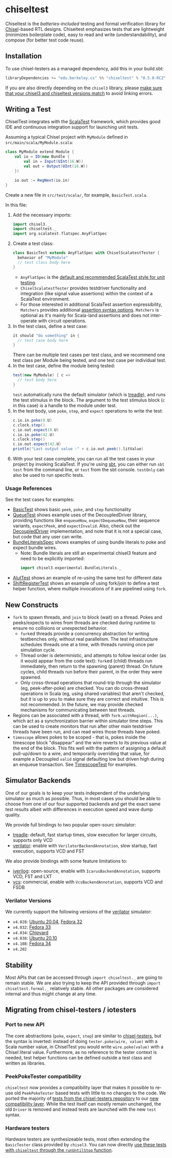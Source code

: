 # chiseltest

Chiseltest is the _batteries-included_ testing and formal verification library for
[Chisel](https://github.com/chipsalliance/chisel3)-based RTL designs.
Chiseltest emphasizes tests that are lightweight (minimizes boilerplate code),
easy to read and write (understandability), and compose (for better test code reuse).

## Installation 
To use chisel-testers as a managed dependency, add this in your build.sbt:
```scala
libraryDependencies += "edu.berkeley.cs" %% "chiseltest" % "0.5.0-RC2"
```

If you are also directly depending on the `chisel3` library, please
[make sure that your chisel3 and chiseltest versions match](https://www.chisel-lang.org/chisel3/docs/appendix/versioning.html)
to avoid linking errors.

## Writing a Test
ChiselTest integrates with the [ScalaTest](http://scalatest.org) framework,
which provides good IDE and continuous integration support for launching
unit tests.

Assuming a typical Chisel project with `MyModule` defined in `src/main/scala/MyModule.scala`:

```scala
class MyModule extend Module {
    val io = IO(new Bundle {
        val in = Input(UInt(16.W))
        val out = Output(UInt(16.W))
    })

    io.out := RegNext(io.in)
}
```

Create a new file in `src/test/scala/`, for example, `BasicTest.scala`.


In this file:
1.  Add the necessary imports:
    ```scala
    import chisel3._
    import chiseltest._
    import org.scalatest.flatspec.AnyFlatSpec
    ```
2.  Create a test class:
    ```scala
    class BasicTest extends AnyFlatSpec with ChiselScalatestTester {
      behavior of "MyModule"
      // test class body here
    }
    ```
    - `AnyFlatSpec` is the [default and recommended ScalaTest style for unit testing](http://www.scalatest.org/user_guide/selecting_a_style).
    - `ChiselScalatestTester` provides testdriver functionality and integration (like signal value assertions) within the context of a ScalaTest environment.
    - For those interested in additional ScalaTest assertion expressibility, `Matchers` provides additional [assertion syntax options](http://www.scalatest.org/user_guide/using_matchers). `Matchers` is optional as it's mainly for Scala-land assertions and does not inter-operate with circuit operations.
3.  In the test class, define a test case:
    ```scala
    it should "do something" in {
      // test case body here
    }
    ```
    There can be multiple test cases per test class, and we recommend one test class per Module being tested, and one test case per individual test. 
4.  In the test case, define the module being tested:
    ```scala
    test(new MyModule) { c =>
      // test body here
    }
    ```
    `test` automatically runs the default simulator (which is [treadle](https://github.com/freechipsproject/treadle)), and runs the test stimulus in the block.
    The argument to the test stimulus block (`c` in this case) is a handle to the module under test.
5.  In the test body, use `poke`, `step`, and `expect` operations to write the test:
    ```scala
    c.io.in.poke(0.U)
    c.clock.step()
    c.io.out.expect(0.U)
    c.io.in.poke(42.U)
    c.clock.step()
    c.io.out.expect(42.U)
    println("Last output value :" + c.io.out.peek().litValue)
    ```
6.  With your test case complete, you can run all the test cases in your project by invoking ScalaTest.
    If you're using [sbt](http://scala-sbt.org), you can either run `sbt test` from the command line, or `test` from the sbt console.
    `testOnly` can also be used to run specific tests.


### Usage References
See the test cases for examples:
- [BasicTest](src/test/scala/chiseltest/tests/BasicTest.scala) shows basic `peek`, `poke`, and `step` functionality
- [QueueTest](src/test/scala/chiseltest/tests/QueueTest.scala) shows example uses of the DecoupledDriver library, providing functions like `enqueueNow`, `expectDequeueNow`, their sequence variants, `expectPeek`, and `expectInvalid`.
  Also, check out the [DecoupledDriver](src/main/scala/chiseltest/DecoupledDriver.scala) implementation, and note that it is not a special case, but code that any user can write. 
- [BundleLiteralsSpec](src/test/scala/chiseltest/tests/BundleLiteralsSpec.scala) shows examples of using bundle literals to poke and expect bundle wires.
  - Note: Bundle literals are still an experimental chisel3 feature and need to be explicitly imported:
    ```scala
    import chisel3.experimental.BundleLiterals._
    ```
- [AlutTest](src/test/scala/chiseltest/tests/AluTest.scala) shows an example of re-using the same test for different data
- [ShiftRegisterTest](src/test/scala/chiseltest/tests/ShiftRegisterTest.scala) shows an example of using fork/join to define a test helper function, where multiple invocations of it are pipelined using `fork`.

## New Constructs
- `fork` to spawn threads, and `join` to block (wait) on a thread.
  Pokes and peeks/expects to wires from threads are checked during runtime to ensure no collisions or unexpected behavior.
  - `fork`ed threads provide a concurrency abstraction for writing testbenches only, without real parallelism.
    The test infrastructure schedules threads one at a time, with threads running once per simulation cycle.
  - Thread order is deterministic, and attempts to follow lexical order (as it would appear from the code text): `fork`ed (child) threads run immediately, then return to the spawning (parent) thread.
    On future cycles, child threads run before their parent, in the order they were spawned.
  - Only cross-thread operations that round-trip through the simulator (eg, peek-after-poke) are checked.
    You can do cross-thread operations in Scala (eg, using shared variables) that aren't checked, but it is up to you to make sure they are correct and intuitive.
    This is not recommended.
    In the future, we may provide checked mechanisms for communicating between test threads.
- Regions can be associated with a thread, with `fork.withRegion(...)`, which act as a synchronization barrier within simulator time steps.
  This can be used to create monitors that run after other main testdriver threads have been run, and can read wires those threads have poked.
- `timescope` allows pokes to be scoped - that is, pokes inside the timescope block "disappear" and the wire reverts to its previous value at the end of the block.
  This fits well with the pattern of assigning a default pull-up/down to a wire, and temporarily overriding that value, for example a Decoupled `valid` signal defaulting low but driven high during an enqueue transaction.
  See [TimescopeTest](src/test/scala/chiseltest/tests/TimescopeTest.scala) for examples.

## Simulator Backends

One of our goals is to keep your tests independent of the underlying simulator as much as possible.
Thus, in most cases you should be able to choose from one of our four supported backends and get the
exact same test results albeit with differences in execution speed and wave dump quality.


We provide full bindings to two popular open-sourc simulator:
- [treadle](https://github.com/chipsalliance/treadle): default, fast startup times, slow execution for larger circuits,
  supports only VCD
- [verilator](https://www.veripool.org/wiki/verilato): enable with `VerilatorBackendAnnotation`, slow startup,
  fast execution, supports VCD and FST

We also provide bindings with some feature limitations to:
- [iverilog](http://iverilog.icarus.com/): open-source, enable with `IcarusBackendAnnotation`, supports VCD, FST and LXT
- [vcs](https://www.synopsys.com/verification/simulation/vcs.html): commercial, enable with `VcsBackendAnnotation`,
  supports VCD and FSDB


### Verilator Versions

We currently support the following versions of the [verilator](https://www.veripool.org/wiki/verilator) simulator:
- `v4.028`: [Ubuntu 20.04](https://packages.ubuntu.com/focal/verilator), [Fedora 32](https://src.fedoraproject.org/rpms/verilator)
- `v4.032`: [Fedora 33](https://src.fedoraproject.org/rpms/verilator)
- `v4.034`: [Chipyard](https://chipyard.readthedocs.io/en/latest/Chipyard-Basics/Initial-Repo-Setup.html#requirements)
- `v4.038`: [Ubuntu 20.10](https://packages.ubuntu.com/groovy/verilator)
- `v4.108`: [Fedora 34](https://src.fedoraproject.org/rpms/verilator)
- `v4.202`

## Stability
Most APIs that can be accessed through `import chiseltest._` are going to remain stable.
We are also trying to keep the API provided through `import chiseltest.formal._` relatively stable.
All other packages are considered internal and thus might change at any time.

## Migrating from chisel-testers / iotesters

### Port to new API
The core abstractions (`poke`, `expect`, `step`) are similar to
[chisel-testers](https://github.com/freechipsproject/chisel-testers), but the syntax is inverted:
instead of doing `tester.poke(wire, value)` with a Scala number value, in ChiselTest you would write `wire.poke(value)`
with a Chisel literal value.
Furthermore, as no reference to the tester context is needed,
test helper functions can be defined outside a test class and written as libraries.

### PeekPokeTester compatibility

`chiseltest` now provides a compatibility layer that makes it possible to re-use old `PeekPokeTester` based
tests with little to no changes to the code.
We ported the majority of [tests from the chisel-testers repository](https://github.com/freechipsproject/chisel-testers/tree/master/src/test/scala)
to our [new compatibility layer](https://github.com/ucb-bar/chiseltest/tree/master/src/test/scala/chiseltest/iotesters).
While the test itself can mostly remain unchanged, the old `Driver` is removed and instead tests are launched
with the new `test` syntax.

### Hardware testers

Hardware testers are synthesizeable tests, most often extending the `BasicTester` class provided by `chisel3`.
You can now directly [use these tests with `chiseltest` through the `runUntilStop` function](https://github.com/ucb-bar/chiseltest/blob/master/src/test/scala/chiseltest/tests/HardwareTestsTest.scala).